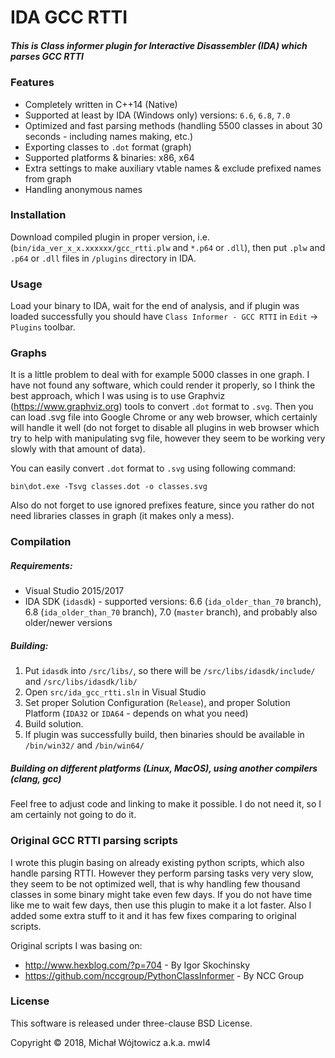 # IDA GCC RTTI

##### This is Class informer plugin for Interactive Disassembler (IDA) which parses GCC RTTI

### Features
* Completely written in C++14 (Native)
* Supported at least by IDA (Windows only) versions: `6.6`, `6.8`, `7.0`
* Optimized and fast parsing methods (handling 5500 classes in about 30 seconds - including names making, etc.)
* Exporting classes to `.dot` format (graph)
* Supported platforms & binaries: x86, x64
* Extra settings to make auxiliary vtable names & exclude prefixed names from graph
* Handling anonymous names

### Installation
Download compiled plugin in proper version, i.e. (`bin/ida_ver_x_x.xxxxxx/gcc_rtti.plw` and `*.p64` or `.dll`), then put `.plw` and `.p64` or `.dll` files in `/plugins` directory in IDA.

### Usage
Load your binary to IDA, wait for the end of analysis, and if plugin was loaded successfully you should have `Class Informer - GCC RTTI` in `Edit` -> `Plugins` toolbar. 

### Graphs
It is a little problem to deal with for example 5000 classes in one graph. I have not found any software, which could render it properly, so I think the best approach, which I was using is to use Graphviz (https://www.graphviz.org) tools to convert `.dot` format to `.svg`. Then you can load .svg file into Google Chrome or any web browser, which certainly will handle it well (do not forget to disable all plugins in web browser which try to help with manipulating svg file, however they seem to be working very slowly with that amount of data).

You can easily convert `.dot` format to `.svg` using following command:

``bin\dot.exe -Tsvg classes.dot -o classes.svg``

Also do not forget to use ignored prefixes feature, since you rather do not need libraries classes in graph (it makes only a mess).

### Compilation
##### Requirements:
* Visual Studio 2015/2017
* IDA SDK (`idasdk`) - supported versions: 6.6 (`ida_older_than_70` branch), 6.8  (`ida_older_than_70` branch), 7.0 (`master` branch), and probably also older/newer versions

##### Building:
1. Put `idasdk` into `/src/libs/`, so there will be `/src/libs/idasdk/include/` and `/src/libs/idasdk/lib/`
2. Open `src/ida_gcc_rtti.sln` in Visual Studio
3. Set proper Solution Configuration (`Release`), and proper Solution Platform (`IDA32` or `IDA64` - depends on what you need)
4. Build solution.
5. If plugin was successfully build, then binaries should be available in `/bin/win32/` and `/bin/win64/`

##### Building on different platforms (Linux, MacOS), using another compilers (clang, gcc)
Feel free to adjust code and linking to make it possible. I do not need it, so I am certainly not going to do it. 

### Original GCC RTTI parsing scripts
I wrote this plugin basing on already existing python scripts, which also handle parsing RTTI. However they perform parsing tasks very very slow, they seem to be not optimized well, that is why handling few thousand classes in some binary might take even few days. If you do not have time like me to wait few days, then use this plugin to make it a lot faster. Also I added some extra stuff to it and it has few fixes comparing to original scripts.

Original scripts I was basing on:
* http://www.hexblog.com/?p=704 - By Igor Skochinsky
* https://github.com/nccgroup/PythonClassInformer - By NCC Group

### License
This software is released under three-clause BSD License.

Copyright © 2018, Michał Wójtowicz a.k.a. mwl4
